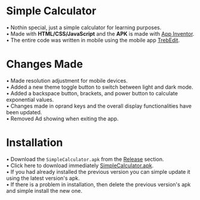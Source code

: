 # Simple Calculator 
• Nothin special, just a simple calculator for learning purposes. <br>
• Made with **HTML/CSS/JavaScript** and the **APK** is made with [App Inventor](https://ai2.appinventor.mit.edu). <br>
• The entire code was written in mobile using the mobile app [TrebEdit](https://www.google.com/url?sa=t&source=web&rct=j&opi=89978449&url=https://play.google.com/store/apps/details%3Fid%3Dcom.teejay.trebedit%26hl%3Den%26referrer%3Dutm_source%253Dgoogle%2526utm_medium%253Dorganic%2526utm_term%253Dtrebedit%26pcampaignid%3DAPPU_1_NWVvaL-cEYaZwbkP_Y-qiAo&ved=2ahUKEwj_isGQ3LGOAxWGTDABHf2HCqEQ5YQBegQIERAC&usg=AOvVaw1_myNcLgQFoASHhofp35GI). <br> 

# Changes Made
• Made resolution adjustment for mobile devices. <br>
• Added a new theme toggle button to switch between light and dark mode. <br>
• Added a backspace button, brackets, and power button to calculate exponential values. <br>
• Changes made in oprand keys and the overall display functionalities have been updated. <br>
• Removed Ad showing when exiting the app. <br>

# Installation 
• Download the `SimpleCalculator.apk` from the [Release](https://github.com/MAXMORTAL/Simple-Calculator-/releases) section. <br>
• Click here to download immediately [SimpleCalculator.apk](https://github.com/MAXMORTAL/Simple-Calculator-/releases/download/Simple-Calculator-v1.0/simple-calculator.apk). <br>
• If you had already installed the previous version you can simple update it using the latest version's apk. <br>
• If there is a problem in installation, then delete the previous version's apk and simple install the new one. <br>
